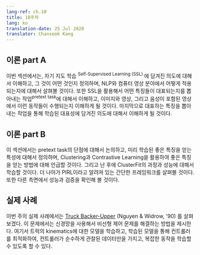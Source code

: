 ```yaml
---
lang-ref: ch.10
title: 10주차
lang: ko
translation-date: 25 Jul 2020
translator: Chanseok Kang
---
```


<!-- ## Lecture part A -->
## 이론 part A

<!-- In this section, we understand the motivation behind Self-Supervised Learning (SSL), define what it is and see some of its applications in NLP and Computer Vision. We understand how pretext tasks aid with SSL and see some example pretext tasks in images, videos and videos with sound. Finally, we try to get an intuition behind the representation learned by pretext tasks. -->

이번 섹션에서는, 자기 지도 학습 <sup>Self-Supervised Learning (SSL) </sup>에 담겨진 의도에 대해서 이해하고, 그 것이 어떤 것인지 정의하며, NLP와 컴퓨터 영상 분야에서 어떻게 적용되는지에 대해서 살펴볼 것이다. 또한 SSL을 활용해서 어떤 특징들이 대표되는지를 뽑아내는 작업<sup>pretext task</sup>에 대해서 이해하고, 이미지와 영상, 그리고 음성이 포함된 영상에서 이런 동작들이 수행되는지 이해하게 될 것이다. 마지막으로 대표하는 특징을 뽑아내는 작업을 통해 학습된 대표성에 담겨진 의도에 대해서 이해하게 될 것이다.


<!-- ## Lecture part B -->
## 이론 part B

<!-- In this section, we discuss the shortcomings of pretext tasks, define characteristics that make a good pretrained feature, and how we can achieve this using Clustering and Contrastive Learning. We then learn about ClusterFit, its steps and performance. We further dive into a specific simple framework for Contrastive Learning known as PIRL. We discuss its working as well as its evaluation in different contexts. -->

이 섹션에서는 pretext task의 단점에 대해서 논의하고, 미리 학습된 좋은 특징을 얻는 특성에 대해서 정의하며, Clustering과 Contrastive Learning을 활용하여 좋은 특징을 얻는 방법에 대해 언급할 것이다. 그리고 난 후에 ClusterFit의 과정과 성능에 대해서 학습할 것이다. 더 나아가 PIRL이라고 알려져 있는 간단한 프레임워크를 살펴볼 것이다. 또한 다른 측면에서 성능과 검증을 확인해 볼 것이다.

<!-- ## Practicum -->
## 실제 사례

<!-- During this week's practicum, we explore the [Truck Backer-Upper](http://neuro.bstu.by/ai/To-dom/My_research/Papers-2.1-done/RL-sparce-reward/9/Ref/truckbackerupper.pdf) (Nguyen & Widrow, '90).
This problem shows how to solve an non-linear control problem using neural networks.
We learn a model of a truck's kinematics, and optimize a controller through this learned model, finding that the controller is able to learn complex behaviors through purely observational data. -->

이번 주의 실제 사례에서는 [Truck Backer-Upper](http://neuro.bstu.by/ai/To-dom/My_research/Papers-2.1-done/RL-sparce-reward/9/Ref/truckbackerupper.pdf) (Nguyen & Widrow, '90) 를 살펴보겠다.
이 문제에서는 신경망을 사용해서 비선형 제어 문제를 해결하는 방법을 제시한다.
여기서 트럭의 kinematics에 대한 모델을 학습하고, 학습된 모델을 통해 컨트롤러를 최적화하여, 컨트롤러가 순수하게 관찰된 데이터만을 가지고, 복잡한 동작을 학습할 수 있도록 할 수 있다. 
